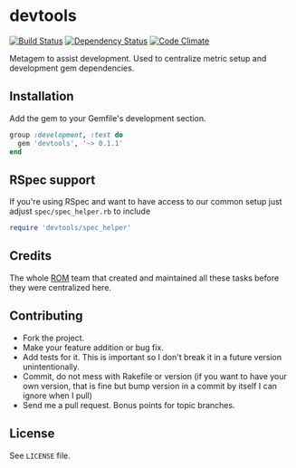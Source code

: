 # devtools

[![Build Status](https://secure.travis-ci.org/mbj/devtools.png?branch=master)](http://travis-ci.org/mbj/devtools)
[![Dependency Status](https://gemnasium.com/mbj/devtools.png)](https://gemnasium.com/mbj/devtools)
[![Code Climate](https://codeclimate.com/github/datamapper/devtools.png)](https://codeclimate.com/github/datamapper/devtools)
<!-- [![Code Climate](https://codeclimate.com/github/mbj/devtools.png)](https://codeclimate.com/github/mbj/devtools) -->

Metagem to assist development.
Used to centralize metric setup and development gem dependencies.

## Installation

Add the gem to your Gemfile's development section.

```ruby
group :development, :test do
  gem 'devtools', '~> 0.1.1'
end
```

## RSpec support

If you're using RSpec and want to have access to our common setup just adjust
`spec/spec_helper.rb` to include

```ruby
require 'devtools/spec_helper'
```

## Credits

The whole [ROM](https://github.com/rom-rb) team that created and maintained all
these tasks before they were centralized here.

## Contributing

* Fork the project.
* Make your feature addition or bug fix.
* Add tests for it. This is important so I don't break it in a
  future version unintentionally.
* Commit, do not mess with Rakefile or version
  (if you want to have your own version, that is fine but bump version in a commit by itself I can ignore when I pull)
* Send me a pull request. Bonus points for topic branches.

## License

See `LICENSE` file.
